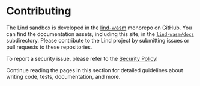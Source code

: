 # Contributing

The Lind sandbox is developed in the [lind-wasm](https://github.com/Lind-Project/lind-wasm)
monorepo on GitHub. You can find the documentation assets, including this site,
in the [`lind-wasm/docs`](https://github.com/Lind-Project/lind-wasm/tree/main/docs)
subdirectory. Please contribute to the Lind project by submitting issues or pull
requests to these repositories.

To report a security issue, please refer to the [Security Policy](security.md)!

Continue reading the pages in this section for detailed guidelines about
writing code, tests, documentation, and more.
